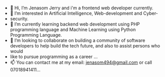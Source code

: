 - 👋 Hi, I’m Jenasom Jerry and i'm a frontend web developer currently.
- 👀 I’m interested in  Artificial Intelligence, Web-development and Cyber-
- security.
- 🌱 I’m currently learning backend web development using PHP programming language and Machine Learning using Python Programming Language.
- 💞️ I’m looking to collaborate on building a community of software developers to help build the tech future, and also to assist persons who would
- like to pursue programming as a career ...
- 📫 You can contact me at my email: jenasom494@gmail.com or call 07018941411...

<!---
Jenasom/Jenasom is a ✨ special ✨ repository because its `README.md` (this file) appears on your GitHub profile.
You can click the Preview link to take a look at your changes.
--->
